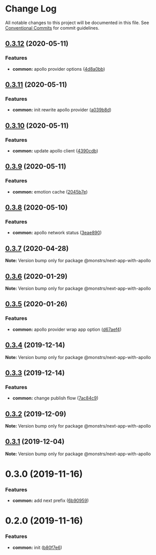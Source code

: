 # Change Log

All notable changes to this project will be documented in this file.
See [Conventional Commits](https://conventionalcommits.org) for commit guidelines.

## [0.3.12](https://github.com/monstrs-lab/nextjs-modules/compare/@monstrs/next-app-with-apollo@0.3.11...@monstrs/next-app-with-apollo@0.3.12) (2020-05-11)


### Features

* **common:** apollo provider options ([4d8a0bb](https://github.com/monstrs-lab/nextjs-modules/commit/4d8a0bb22c1dc434e832cc0d345cbe8040374e4c))





## [0.3.11](https://github.com/monstrs-lab/nextjs-modules/compare/@monstrs/next-app-with-apollo@0.3.10...@monstrs/next-app-with-apollo@0.3.11) (2020-05-11)

### Features

- **common:** init rewrite apollo provider ([a039b8d](https://github.com/monstrs-lab/nextjs-modules/commit/a039b8d481d96a204fe4962f8ea78a510e4355d0))

## [0.3.10](https://github.com/monstrs-lab/nextjs-modules/compare/@monstrs/next-app-with-apollo@0.3.9...@monstrs/next-app-with-apollo@0.3.10) (2020-05-11)

### Features

- **common:** update apollo client ([4390cdb](https://github.com/monstrs-lab/nextjs-modules/commit/4390cdba52a5d34da3e731318848d1f1b9ac1d3f))

## [0.3.9](https://github.com/monstrs-lab/nextjs-modules/compare/@monstrs/next-app-with-apollo@0.3.8...@monstrs/next-app-with-apollo@0.3.9) (2020-05-11)

### Features

- **common:** emotion cache ([2045b7e](https://github.com/monstrs-lab/nextjs-modules/commit/2045b7e394dbcdc00d515186dc101f100cbb46f1))

## [0.3.8](https://github.com/monstrs-lab/nextjs-modules/compare/@monstrs/next-app-with-apollo@0.3.7...@monstrs/next-app-with-apollo@0.3.8) (2020-05-10)

### Features

- **common:** apollo network status ([3eae890](https://github.com/monstrs-lab/nextjs-modules/commit/3eae89053483634cb50174a0ec14c68b055cd39a))

## [0.3.7](https://github.com/monstrs-lab/nextjs-modules/compare/@monstrs/next-app-with-apollo@0.3.6...@monstrs/next-app-with-apollo@0.3.7) (2020-04-28)

**Note:** Version bump only for package @monstrs/next-app-with-apollo

## [0.3.6](https://github.com/monstrs-lab/nextjs-modules/compare/@monstrs/next-app-with-apollo@0.3.5...@monstrs/next-app-with-apollo@0.3.6) (2020-01-29)

**Note:** Version bump only for package @monstrs/next-app-with-apollo

## [0.3.5](https://github.com/monstrs-lab/nextjs-modules/compare/@monstrs/next-app-with-apollo@0.3.4...@monstrs/next-app-with-apollo@0.3.5) (2020-01-26)

### Features

- **common:** apollo provider wrap app option ([d67aef4](https://github.com/monstrs-lab/nextjs-modules/commit/d67aef440c51b3c005519b8b1f0383e3d2f2a7bc))

## [0.3.4](https://github.com/monstrs-lab/nextjs-modules/compare/@monstrs/next-app-with-apollo@0.3.3...@monstrs/next-app-with-apollo@0.3.4) (2019-12-14)

**Note:** Version bump only for package @monstrs/next-app-with-apollo

## [0.3.3](https://github.com/monstrs-lab/nextjs-modules/compare/@monstrs/next-app-with-apollo@0.3.2...@monstrs/next-app-with-apollo@0.3.3) (2019-12-14)

### Features

- **common:** change publish flow ([7ac84c9](https://github.com/monstrs-lab/nextjs-modules/commit/7ac84c94b89cd2ab5cf62c398c45d447567dd682))

## [0.3.2](https://github.com/monstrs-lab/nextjs-modules/compare/@monstrs/next-app-with-apollo@0.3.1...@monstrs/next-app-with-apollo@0.3.2) (2019-12-09)

**Note:** Version bump only for package @monstrs/next-app-with-apollo

## [0.3.1](https://github.com/monstrs-lab/nextjs-modules/compare/@monstrs/next-app-with-apollo@0.3.0...@monstrs/next-app-with-apollo@0.3.1) (2019-12-04)

**Note:** Version bump only for package @monstrs/next-app-with-apollo

# 0.3.0 (2019-11-16)

### Features

- **common:** add next prefix ([6b90959](https://github.com/monstrs-lab/nextjs-modules/commit/6b90959f86b8f0fb7bf1e64bd1ccf00b6d664188))

# 0.2.0 (2019-11-16)

### Features

- **common:** init ([b80f7e6](https://github.com/monstrs-lab/nextjs-modules/commit/b80f7e6c4c3e1853c835070ea30980096986a616))
